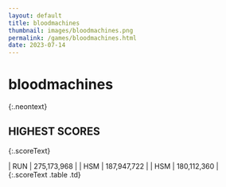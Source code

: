 ```yaml
---
layout: default
title: bloodmachines
thumbnail: images/bloodmachines.png
permalink: /games/bloodmachines.html
date: 2023-07-14
---
```


# bloodmachines 
{:.neontext}

## HIGHEST SCORES
{:.scoreText}

| RUN | 275,173,968 | 
| HSM | 187,947,722 | 
| HSM | 180,112,360 | 
{:.scoreText .table .td}
